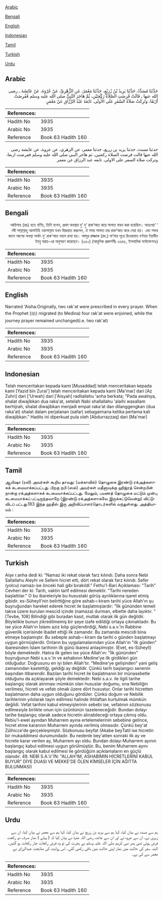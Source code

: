 [Arabic](#arabic)

[Bengali](#bengali)

[English](#english)

[Indonesian](#indonesian)

[Tamil](#tamil)

[Turkish](#turkish)

[Urdu](#urdu)

## Arabic


<div dir="rtl" lang="ar" style={{fontSize:'larger',backgroundColor:'#f8f9fa',padding:20}}>
حَدَّثَنَا مُسَدَّدٌ، حَدَّثَنَا يَزِيدُ بْنُ زُرَيْعٍ، حَدَّثَنَا مَعْمَرٌ، عَنِ الزُّهْرِيِّ، عَنْ عُرْوَةَ، عَنْ عَائِشَةَ ـ رضى الله عنها ـ قَالَتْ فُرِضَتِ الصَّلاَةُ رَكْعَتَيْنِ، ثُمَّ هَاجَرَ النَّبِيُّ صلى الله عليه وسلم فَفُرِضَتْ أَرْبَعًا، وَتُرِكَتْ صَلاَةُ السَّفَرِ عَلَى الأُولَى‏.‏ تَابَعَهُ عَبْدُ الرَّزَّاقِ عَنْ مَعْمَرٍ‏.‏
</div>
<div style={{backgroundColor:'#f8f9fa',padding:20, marginBottom: 10}}><table> <thead> <tr> <th>References:</th> <th></th> </tr> </thead> <tbody><tr><td>Hadith No</td><td>3935</td></tr><tr><td>Arabic No</td><td>3935</td></tr><tr><td>Reference</td><td>Book 63 Hadith 160</td></tr></tbody></table></div>


<div dir="rtl" lang="ar" style={{fontSize:'larger',backgroundColor:'#f8f9fa',padding:20}}>
حدثنا مسدد، حدثنا يزيد بن زريع، حدثنا معمر، عن الزهري، عن عروة، عن عايشة رضى الله عنها قالت فرضت الصلاة ركعتين، ثم هاجر النبي صلى الله عليه وسلم ففرضت اربعا، وتركت صلاة السفر على الاولى. تابعه عبد الرزاق عن معمر
</div>
<div style={{backgroundColor:'#f8f9fa',padding:20, marginBottom: 10}}><table> <thead> <tr> <th>References:</th> <th></th> </tr> </thead> <tbody><tr><td>Hadith No</td><td>3935</td></tr><tr><td>Arabic No</td><td>3935</td></tr><tr><td>Reference</td><td>Book 63 Hadith 160</td></tr></tbody></table></div>

## Bengali


<div dir="rtl" lang="bn" style={{fontSize:'larger',backgroundColor:'#f8f9fa',padding:20}}>
‘ ‘আয়িশাহ (রাঃ) হতে বর্ণিত, তিনি বলেন, প্রথম অবস্থায় দু‘ দু‘ রাক‘আত করে সালাত ফরয করা হয়েছিল। অতঃপর নবী সাল্লাল্লাহু আলাইহি ওয়াসাল্লাম যখন হিজরাত করলেন, ঐ সময় সালাত চার রাক‘আত করে দেয়া হয়। এবং সফর কালে আগের অবস্থা অর্থাৎ দু‘ রাক‘আত বহাল রাখা হয়। আব্দুর রাজ্জাক (রহ.) মা‘মার সূত্রে রিওয়ায়াত বর্ণনায় ইয়াযীদ ইবনু যরায়-এর অনুসরণ করেছেন। (৩৫০) (আধুনিক প্রকাশনীঃ ৩৬৪৫, ইসলামিক ফাউন্ডেশনঃ)
</div>
<div style={{backgroundColor:'#f8f9fa',padding:20, marginBottom: 10}}><table> <thead> <tr> <th>References:</th> <th></th> </tr> </thead> <tbody><tr><td>Hadith No</td><td>3935</td></tr><tr><td>Arabic No</td><td>3935</td></tr><tr><td>Reference</td><td>Book 63 Hadith 160</td></tr></tbody></table></div>

## English


<div dir="ltr" lang="en" style={{fontSize:'larger',backgroundColor:'#f8f9fa',padding:20}}>
Narrated 'Aisha:Originally, two rak'at were prescribed in every prayer. When the Prophet (ﷺ) migrated (to Medina) four rak'at were enjoined, while the journey prayer remained unchanged(i.e. two rak'at)
</div>
<div style={{backgroundColor:'#f8f9fa',padding:20, marginBottom: 10}}><table> <thead> <tr> <th>References:</th> <th></th> </tr> </thead> <tbody><tr><td>Hadith No</td><td>3935</td></tr><tr><td>Arabic No</td><td>3935</td></tr><tr><td>Reference</td><td>Book 63 Hadith 160</td></tr></tbody></table></div>

## Indonesian


<div dir="ltr" lang="id" style={{fontSize:'larger',backgroundColor:'#f8f9fa',padding:20}}>
Telah menceritakan kepada kami [Musaddad] telah menceritakan kepada kami [Yazid bin Zurai'] telah menceritakan kepada kami [Ma'mar] dari [Az Zuhri] dari ['Urwah] dari ['Aisyah] radliallahu 'anha berkata; "Pada awalnya, shalat diwajibkan dua raka'at, setelah Nabi shallallahu 'alaihi wasallam berhijrah, shalat diwajibkan menjadi empat raka'at dan dilanggengkan (dua raka'at) shalat dalam perjalanan (safar) sebagaimana ketika pertama kali diwajibkan." Hadits ini diperkuat pula oleh [Abdurrazzaq] dari [Ma'mar]
</div>
<div style={{backgroundColor:'#f8f9fa',padding:20, marginBottom: 10}}><table> <thead> <tr> <th>References:</th> <th></th> </tr> </thead> <tbody><tr><td>Hadith No</td><td>3935</td></tr><tr><td>Arabic No</td><td>3935</td></tr><tr><td>Reference</td><td>Book 63 Hadith 160</td></tr></tbody></table></div>

## Tamil


<div dir="ltr" lang="ta" style={{fontSize:'larger',backgroundColor:'#f8f9fa',padding:20}}>
ஆயிஷா (ரலி) அவர்கள் கூறிய தாவது: (மக்காவில்) தொழுகை இரண்டு ரக்அத்களாகக் கடமையாக்கப்பட்டது. பிறகு நபி (ஸல்) அவர்கள் மதீனாவுக்கு ஹிஜ்ரத் சென்றபின் நான்கு ரக்அத்களாகக் கடமையாக்கப்பட்டது. மேலும், பயணத் தொழுகை மட்டும் முன்பு கடமையாக்கப் பட்டிருந்தவாறே (இரண்டு ரக்அத்களாகவே இருக்கட்டுமென்று) விட்டுவிடப் பட்டது.183 இந்த ஹதீஸ் இரு அறிவிப்பாளர்தொடர்களில் வந்துள்ளது. அத்தியாயம் :
</div>
<div style={{backgroundColor:'#f8f9fa',padding:20, marginBottom: 10}}><table> <thead> <tr> <th>References:</th> <th></th> </tr> </thead> <tbody><tr><td>Hadith No</td><td>3935</td></tr><tr><td>Arabic No</td><td>3935</td></tr><tr><td>Reference</td><td>Book 63 Hadith 160</td></tr></tbody></table></div>

## Turkish


<div dir="ltr" lang="tr" style={{fontSize:'larger',backgroundColor:'#f8f9fa',padding:20}}>
Aişe r.anha dedi ki: "Namaz iki rekat olarak farz kılındı. Daha sonra Nebi Sallallahu Aleyhi ve Sellem hicret etti, dört rekat olarak farz kılındı. Sefer (yolcu) namazı ise önceki hali gibi bırakıldl." Fethu'l-Bari Açıklaması: "Tarih" Cevheri der ki: Tarih, vaktin tarif edilmesi demektir. "Tarihi nereden başlattılar." O bu ibareleriyle bu husustaki görüş ayrılıklarına işaret etmiş gibidir. es-Süheyll'nin belirttiğine göre ashab-ı kiram tarihi yüce Allah'ın şu buyruğundan hareket ederek hicret ile başlatmışlardır: "İlk gününden temeli takva üzere kurulan mescid içinde (namaza) durman, elbette daha layıktır. "[Tevbe, 108] Bilindiği gibi buradan kasıt, mutlak olarak ilk gün değildir. Böylelikle bunun zikredilmemiş bir şeye izafe edildiği ortaya çıkmaktadır. Bu ise yüce Allah'ın İslamı aziz kılıp güçlendirdiği, Nebi s.a.v.'in Rabbine güvenlik içerisinde ibadet ettiği ilk zamandır. Bu zamanda mescidi bina etmeye başlamıştır. Bu sebeple ashab-ı kiram da tarihi o günden başlatmayı uygun görmüşlerdir. Onların bu uygulamalarından yüce Allah'ın "ilk günden" ibaresinden İslam tarihinin ilk günü ibaresi anlaşılmıştır. (Evet, es-Süheyll) böyle demektedir. Hatıra ilk gelen ise yüce Allah'ın: "İlk gününden" buyruğunun Nebi s.a.v.'in ve ashabının Medine'ye ilk girdikleri gün olduğudur. Doğrusunu en iyi bilen Allah'tır. "Medine'ye gelişinden" yani geliş zamanından kastettiği, geldiği ay değildir. Çünkü tarih başlangıcı senenin başından itibarendir. Bazıları tarihi hicret ile başlatmanın bir münasebetle olduğunu da açıklayarak şöyle demektedir: Nebi s.a.v. ile ilgili tarihe başlangıç olarak alınması mümkün olan hususlar doğumu, ona Nebiliğin verilmesi, hicreti ve vefatı olmak üzere dört husustur. Onlar tarihi hicretten başlatmanın daha uygun olduğunu gördüler. Çünkü doğum ve Nebilik tarihlerinin yılolarak tayin edilmesi halinde ihtilaftan kurtulmak mümkün değildi. Vefat tarihini kabul etmeyişlerinin sebebi ise, vefatının sözkonusu edilmesiyle birlikte onun için üzüntünün tazeleneceğidir. Bundan dolayı tarihe başlangıç olarak sadece hicretin alınabileceği ortaya çıkmış oldu. Rebiu'l-ewel ayından Muharrem ayına ertelemelerinin sebebine gelince, hicret etme kararının Muharrem ayında verilmiş olmasıdır. Çünkü bey'at Zülhicce'de gerçekleşmiştir. Sözkonusu beyfat (Akabe beyTatil ise hicretin bir mukaddimesi durumundadır. Bu nedenle bey'atten sonraki ilk ay ve hicrete karar verilen ay, Muharrem ayı oldu. Bundan dolayı Muharrem ayının başlangıç kabul edilmesi uygun görülmüştür. Bu, benim Muharrem ayını başlangıç olarak kabul edilmesi ile gördüğüm açıklamaların en güçlü olanıdır. 49. NEBİ S.A.V.'İN: "ALLAH'IM, ASHABIMIN HİCRETLERİNİ KABUL BUYUR" DİYE DUASI VE MEKKE'DE ÖLEN KİMSELER İÇİN AĞITTA BULUNMASI)
</div>
<div style={{backgroundColor:'#f8f9fa',padding:20, marginBottom: 10}}><table> <thead> <tr> <th>References:</th> <th></th> </tr> </thead> <tbody><tr><td>Hadith No</td><td>3935</td></tr><tr><td>Arabic No</td><td>3935</td></tr><tr><td>Reference</td><td>Book 63 Hadith 160</td></tr></tbody></table></div>

## Urdu


<div dir="rtl" lang="ur" style={{fontSize:'larger',backgroundColor:'#f8f9fa',padding:20}}>
ہم سے مسدد نے بیان کیا، کہا ہم سے یزید بن زریع نے بیان کیا، کہا ہم سے معمر نے بیان کیا، ان سے زہری نے، ان سے عروہ نے اور ان سے عائشہ رضی اللہ عنہا نے بیان کیا کہ ( پہلے ) نماز صرف دو رکعت فرض ہوئی تھی پھر نبی کریم صلی اللہ علیہ وسلم نے ہجرت کی تو وہ فرض رکعات چار رکعات ہو گئیں۔ البتہ سفر کی حالت میں نماز اپنی حالت میں باقی رکھی گئی۔ اس روایت کی متابعت عبدالرزاق نے معمر سے کی ہے۔
</div>
<div style={{backgroundColor:'#f8f9fa',padding:20, marginBottom: 10}}><table> <thead> <tr> <th>References:</th> <th></th> </tr> </thead> <tbody><tr><td>Hadith No</td><td>3935</td></tr><tr><td>Arabic No</td><td>3935</td></tr><tr><td>Reference</td><td>Book 63 Hadith 160</td></tr></tbody></table></div>